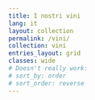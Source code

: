 ```yaml
---
title: I nostri vini 
lang: it
layout: collection
permalink: /vini/
collection: vini
entries_layout: grid
classes: wide
# Doesn't really work:
# sort_by: order
# sort_order: reverse
---
```

